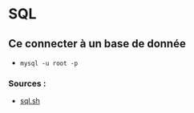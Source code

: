 # SQL


## Ce connecter à un base de donnée

- `mysql -u root -p`


### Sources :

- [sql.sh](commandeSql.pdf)

